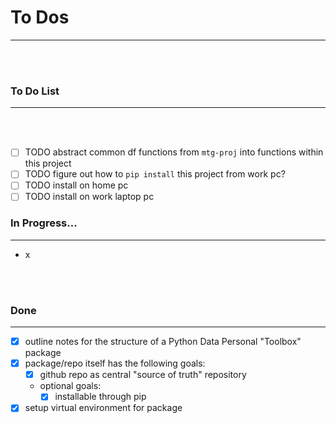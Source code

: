# **To Dos**

---

<br><br>

### **To Do List**

---

<br><br>

- [ ] TODO abstract common df functions from `mtg-proj` into functions within this project
- [ ] TODO figure out how to `pip install` this project from work pc?
- [ ] TODO install on home pc
- [ ] TODO install on work laptop pc

### **In Progress...**

---

- x

<br><br>

### **Done**

---

- [x] outline notes for the structure of a Python Data Personal "Toolbox" package
- [x] package/repo itself has the following goals:
    - [x] github repo as central "source of truth" repository
    - optional goals:
        - [x] installable through pip
- [x] setup virtual environment for package

<br><br>
